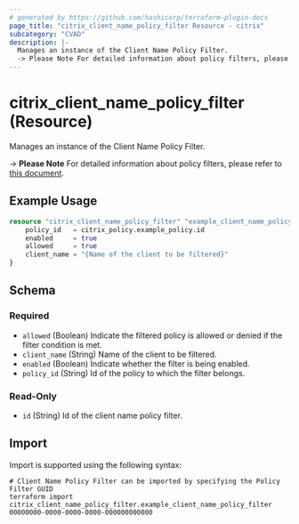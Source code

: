 ```yaml
---
# generated by https://github.com/hashicorp/terraform-plugin-docs
page_title: "citrix_client_name_policy_filter Resource - citrix"
subcategory: "CVAD"
description: |-
  Manages an instance of the Client Name Policy Filter.
  -> Please Note For detailed information about policy filters, please refer to this document https://github.com/citrix/terraform-provider-citrix/blob/main/internal/daas/policies/policy_set_resource.md.
---
```


# citrix_client_name_policy_filter (Resource)

Manages an instance of the Client Name Policy Filter.

 -> **Please Note** For detailed information about policy filters, please refer to [this document](https://github.com/citrix/terraform-provider-citrix/blob/main/internal/daas/policies/policy_set_resource.md).

## Example Usage

```terraform
resource "citrix_client_name_policy_filter" "example_client_name_policy_filter" {
    policy_id   = citrix_policy.example_policy.id
    enabled     = true
    allowed     = true
    client_name = "{Name of the client to be filtered}"
}
```

<!-- schema generated by tfplugindocs -->
## Schema

### Required

- `allowed` (Boolean) Indicate the filtered policy is allowed or denied if the filter condition is met.
- `client_name` (String) Name of the client to be filtered.
- `enabled` (Boolean) Indicate whether the filter is being enabled.
- `policy_id` (String) Id of the policy to which the filter belongs.

### Read-Only

- `id` (String) Id of the client name policy filter.

## Import

Import is supported using the following syntax:

```shell
# Client Name Policy Filter can be imported by specifying the Policy Filter GUID
terraform import citrix_client_name_policy_filter.example_client_name_policy_filter 00000000-0000-0000-0000-000000000000
```